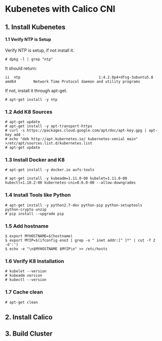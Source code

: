 
# Kubenetes with Calico CNI

## 1. Install Kubenetes

#### 1.1 Verify NTP is Setup

Verify NTP is setup, if not install it.

```
# dpkg -l | grep "ntp" 
```
It should return: 
```
ii  ntp                                    1:4.2.8p4+dfsg-3ubuntu5.8                      amd64        Network Time Protocol daemon and utility programs
```

If not, install it through apt-get. 
```
# apt-get install -y ntp 
```

### 1.2 Add K8 Sources

```
# apt-get update 
# apt-get install -y apt-transport-https 
# curl -s https://packages.cloud.google.com/apt/doc/apt-key.gpg | apt-key add - 
# echo "deb http://apt.kubernetes.io/ kubernetes-xenial main" >/etc/apt/sources.list.d/kubernetes.list
# apt-get update 
```


### 1.3 Install Docker and K8

```
# apt-get install -y docker.io aufs-tools

# apt-get install -y kubeadm=1.11.0-00 kubelet=1.11.0-00 kubectl=1.10.2-00 kubernetes-cni=0.6.0-00 --allow-downgrades
```


### 1.4 Install Tools like Python
```
# apt-get install -y python2.7-dev python-pip python-setuptools python-crypto unzip 
# pip install --upgrade pip
```


### 1.5 Add hostname
```
$ export MYHOSTNAME=$(hostname)
$ export MYIP=$(ifconfig eno3 | grep -o " inet addr:[^ ]*" | cut -f 2 -d':')
$ echo -e "\n$MYHOSTNAME $MYIP\n" >> /etc/hosts
```
### 1.6 Verify K8 Installation
```
# kubelet --version
# kubeadm version
# kubectl --version
```
### 1.7 Cache clean
```
# apt-get clean
```

## 2. Install Calico


## 3. Build Cluster
